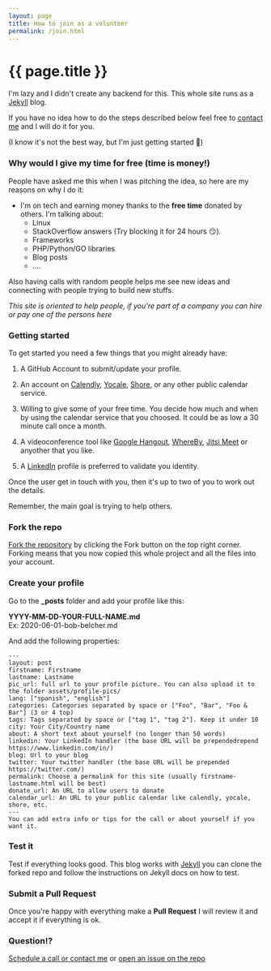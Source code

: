 ```yaml
---
layout: page
title: How to join as a volunteer
permalink: /join.html
---
```


# {{ page.title }}

I'm lazy and I didn't create any backend for this. This whole site runs as a [Jekyll](https://jekyllrb.com/docs/) blog.

If you have no idea how to do the steps described below feel free to [contact me](/adriano.galello.html) and I will do it for you.

(I know it's not the best way, but I'm just getting started 🤗)

### Why would I give my time for free (time is money!)

People have asked me this when I was pitching the idea, so here are my reasons on why I do it:

- I'm on tech and earning money thanks to the **free time** donated by others. I'm talking about:
  - Linux
  - StackOverflow answers (Try blocking it for 24 hours 😏).
  - Frameworks 
  - PHP/Python/GO libraries
  - Blog posts
  - ....

Also having calls with random people helps me see new ideas and connecting with people trying to build new stuffs.

*This site is oriented to help people, if you're part of a company you can hire or pay one of the persons here*

### Getting started

To get started you need a few things that you might already have:

1. A GitHub Account to submit/update your profile.

2. An account on [Calendly](https://calendly.com/), [Yocale](https://www.yocale.com/), [Shore](https://www.shore.com/), or any other public calendar service.

3. Willing to give some of your free time. You decide how much and when by using the calendar service that you choosed. It could be as low a 30 minute call once a month.

4. A videoconference tool like [Google Hangout](https://hangouts.google.com/), [WhereBy](https://whereby.com/), [Jitsi Meet](https://meet.jit.si/) or anyother that you like.

5. A [LinkedIn](https://www.linkedin.com/) profile is preferred to validate you identity.

Once the user get in touch with you, then it's up to two of you to work out the details.

Remember, the main goal is trying to help others.

### Fork the repo
[Fork the repository](https://github.com/getadvice/getadvice.github.io) by clicking the Fork button on the top right corner. Forking means that you now copied this whole project and all the files into your account.

### Create your profile
Go to the **_posts** folder and add your profile like this:

**YYYY-MM-DD-YOUR-FULL-NAME.md**  
Ex: 2020-06-01-bob-belcher.md

And add the following properties:

```
---  
layout: post
firstname: Firstname
lastname: Lastname
pic_url: full url to your profile picture. You can also upload it to the folder assets/profile-pics/
lang: ["spanish", "english"]  
categories: Categories separated by space or ["Foo", "Bar", "Foo & Bar"] (3 or 4 top)
tags: Tags separated by space or ["tag 1", "tag 2"]. Keep it under 10
city: Your City/Country name
about: A short text about yourself (no longer than 50 words)
linkedin: Your LinkedIn handler (the base URL will be prependedrepend https://www.linkedin.com/in/)
blog: Url to your blog  
twitter: Your twitter handler (the base URL will be prepended https://twitter.com/)
permalink: Choose a permalink for this site (usually firstname-lastname.html will be best)  
donate_url: An URL to allow users to donate
calendar_url: An URL to your public calendar like calendly, yocale, shore, etc.
---
You can add extra info or tips for the call or about yourself if you want it.
```

### Test it
Test if everything looks good. This blog works with [Jekyll](https://jekyllrb.com/docs/) you can clone the forked repo and follow the instructions on Jekyll docs on how to test.

### Submit a Pull Request
Once you're happy with everything make a **Pull Request** I will review it and accept it if everything is ok.

### Question!?
[Schedule a call or contact me](/adriano.galello.html) or [open an issue on the repo](https://github.com/getadvice/getadvice.github.io/issues)